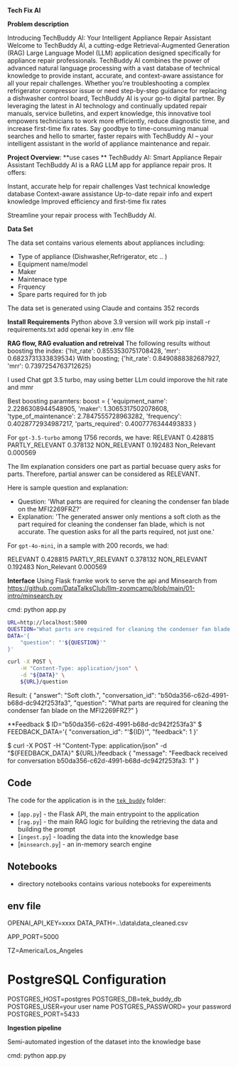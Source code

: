 **Tech Fix AI**

**Problem description**

Introducing TechBuddy AI: Your Intelligent Appliance Repair Assistant
Welcome to TechBuddy AI, a cutting-edge Retrieval-Augmented Generation (RAG) Large Language Model (LLM) application designed specifically for appliance repair professionals. TechBuddy AI combines the power of advanced natural language processing with a vast database of technical knowledge to provide instant, accurate, and context-aware assistance for all your repair challenges. Whether you're troubleshooting a complex refrigerator compressor issue or need step-by-step guidance for replacing a dishwasher control board, TechBuddy AI is your go-to digital partner. By leveraging the latest in AI technology and continually updated repair manuals, service bulletins, and expert knowledge, this innovative tool empowers technicians to work more efficiently, reduce diagnostic time, and increase first-time fix rates. Say goodbye to time-consuming manual searches and hello to smarter, faster repairs with TechBuddy AI – your intelligent assistant in the world of appliance maintenance and repair.

**Project Overview**:
**use cases **
TechBuddy AI: Smart Appliance Repair Assistant
TechBuddy AI is a RAG LLM app for appliance repair pros. It offers:

Instant, accurate help for repair challenges
Vast technical knowledge database
Context-aware assistance
Up-to-date repair info and expert knowledge
Improved efficiency and first-time fix rates

Streamline your repair process with TechBuddy AI.

**Data Set**

The data set contains various elements about appliances including:
- Type of appliance (Dishwasher,Refrigerator, etc .. )
- Equipment name/model
- Maker
- Maintenace type
- Frquency
- Spare parts required for th job

The data set is generated using Claude and contains 352 records

**Install Requirements**
Python above 3.9 version will work
pip install -r requirements.txt
add openai key in .env file

**RAG flow, RAG evaluation and retreival**
The following results without boosting the index:
{'hit_rate': 0.8553530751708428, 'mrr': 0.6823731333839534}
With boosting;
{'hit_rate': 0.8490888382687927, 'mrr': 0.7397254763712625}

I used Chat gpt 3.5 turbo, may using better LLm could imporove the hit rate and mmr

Best boosting paramters:
boost = {
        'equipment_name': 2.2286308944548905,
        'maker': 1.3065317502078608,
        'type_of_maintenance': 2.7847555728963282,
        'frequency': 0.4028772934987217,
        'parts_required': 0.4007776344493833
    }

For `gpt-3.5-turbo` among 1756 records, we have:
RELEVANT           0.428815
PARTLY_RELEVANT    0.378132
NON_RELEVANT       0.192483
Non_Relevant       0.000569

The llm explanation  considers one part as partial becuase query asks for parts. Therefore, partial answer can be considered as RELEVANT.

Here is sample question and explanation:
- Question: 'What parts are required for cleaning the condenser fan blade on the MFI2269FRZ?'
- Explanation: 'The generated answer only mentions a soft cloth as the part required for cleaning the condenser fan blade, which is not accurate. The question asks for all the parts required, not just one.'


For `gpt-4o-mini`, in a sample with 200 records, we had:

RELEVANT           0.428815
PARTLY_RELEVANT    0.378132
NON_RELEVANT       0.192483
Non_Relevant       0.000569



**Interface**
Using Flask framke work to serve the api and Minsearch  from https://github.com/DataTalksClub/llm-zoomcamp/blob/main/01-intro/minsearch.py

cmd: python app.py

```bash
URL=http://localhost:5000
QUESTION="What parts are required for cleaning the condenser fan blade on the MFI2269FRZ?"
DATA='{
    "question": "'${QUESTION}'"
}'

curl -X POST \
    -H "Content-Type: application/json" \
    -d "${DATA}" \
    ${URL}/question
```
Result:
{
  "answer": "Soft cloth.",
  "conversation_id": "b50da356-c62d-4991-b68d-dc942f253fa3",
  "question": "What parts are required for cleaning the condenser fan blade on the MFI2269FRZ?"
}

**Feedback
$ ID="b50da356-c62d-4991-b68d-dc942f253fa3"
$ FEEDBACK_DATA='{
    "conversation_id": "'${ID}'",
    "feedback": 1
}'

$ curl -X POST     -H "Content-Type: application/json"     -d "${FEEDBACK_DATA}"     ${URL}/feedback
{
  "message": "Feedback received for conversation b50da356-c62d-4991-b68d-dc942f253fa3: 1"
}


## Code

The code for the application is in the [`tek_buddy`](tek_buddy) folder:

- [`app.py`] - the Flask API, the main entrypoint to the application
- [`rag.py`] - the main RAG logic for building the retrieving the data and building the prompt
- [`ingest.py`] - loading the data into the knowledge base
- [`minsearch.py`] - an in-memory search engine

## Notebooks
- directory notebooks contains various notebooks for expereiments  

## env file
OPENAI_API_KEY=xxxx
DATA_PATH=..\data\data_cleaned.csv

APP_PORT=5000

TZ=America/Los_Angeles

# PostgreSQL Configuration
POSTGRES_HOST=postgres
POSTGRES_DB=tek_buddy_db
POSTGRES_USER=your user name
POSTGRES_PASSWORD= your password
POSTGRES_PORT=5433

**Ingestion pipeline**

Semi-automated ingestion of the dataset into the knowledge base

cmd: python app.py



